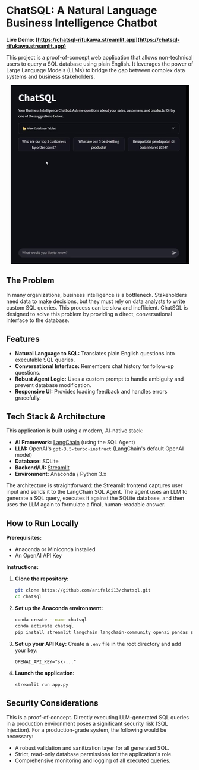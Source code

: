 # ChatSQL: A Natural Language Business Intelligence Chatbot

**Live Demo: [https://chatsql-rifukawa.streamlit.app](https://chatsql-rifukawa.streamlit.app)**

This project is a proof-of-concept web application that allows non-technical users to query a SQL database using plain English. It leverages the power of Large Language Models (LLMs) to bridge the gap between complex data systems and business stakeholders.

<p align="center">
  <img src="showcase.gif" />
</p>


## The Problem

In many organizations, business intelligence is a bottleneck. Stakeholders need data to make decisions, but they must rely on data analysts to write custom SQL queries. This process can be slow and inefficient. ChatSQL is designed to solve this problem by providing a direct, conversational interface to the database.


## Features

- **Natural Language to SQL:** Translates plain English questions into executable SQL queries.
- **Conversational Interface:** Remembers chat history for follow-up questions.
- **Robust Agent Logic:** Uses a custom prompt to handle ambiguity and prevent database modification.
- **Responsive UI:** Provides loading feedback and handles errors gracefully.


## Tech Stack & Architecture

This application is built using a modern, AI-native stack:

- **AI Framework:** [LangChain](https://www.langchain.com/) (using the SQL Agent)
- **LLM:** OpenAI's `gpt-3.5-turbo-instruct` (LangChain's default OpenAI model)
- **Database:** SQLite
- **Backend/UI:** [Streamlit](https://streamlit.io/)
- **Environment:** Anaconda / Python 3.x

The architecture is straightforward: the Streamlit frontend captures user input and sends it to the LangChain SQL Agent. The agent uses an LLM to generate a SQL query, executes it against the SQLite database, and then uses the LLM again to formulate a final, human-readable answer.


## How to Run Locally

**Prerequisites:**
- Anaconda or Miniconda installed
- An OpenAI API Key

**Instructions:**
1.  **Clone the repository:**
    ```bash
    git clone https://github.com/arifaldi13/chatsql.git
    cd chatsql
    ```
2.  **Set up the Anaconda environment:**
    ```bash
    conda create --name chatsql
    conda activate chatsql
    pip install streamlit langchain langchain-community openai pandas sqlalchemy
    ```
3.  **Set up your API Key:**
    Create a `.env` file in the root directory and add your key:
    ```
    OPENAI_API_KEY="sk-..."
    ```
4.  **Launch the application:**
    ```bash
    streamlit run app.py
    ```

## Security Considerations

This is a proof-of-concept. Directly executing LLM-generated SQL queries in a production environment poses a significant security risk (SQL Injection). For a production-grade system, the following would be necessary:

- A robust validation and sanitization layer for all generated SQL.
- Strict, read-only database permissions for the application's role.
- Comprehensive monitoring and logging of all executed queries.